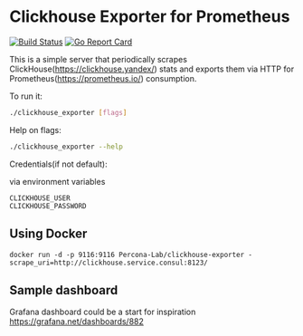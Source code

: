 # Clickhouse Exporter for Prometheus

[![Build Status](https://travis-ci.org/Percona-Lab/clickhouse_exporter.svg?branch=master)](https://travis-ci.org/Percona-Lab/clickhouse_exporter)
[![Go Report Card](https://goreportcard.com/badge/github.com/Percona-Lab/clickhouse_exporter)](https://goreportcard.com/report/github.com/Percona-Lab/clickhouse_exporter)

This is a simple server that periodically scrapes ClickHouse(https://clickhouse.yandex/) stats and exports them via HTTP for Prometheus(https://prometheus.io/)
consumption.

To run it:

```bash
./clickhouse_exporter [flags]
```

Help on flags:
```bash
./clickhouse_exporter --help
```

Credentials(if not default):

via environment variables
```
CLICKHOUSE_USER
CLICKHOUSE_PASSWORD
```

## Using Docker

```
docker run -d -p 9116:9116 Percona-Lab/clickhouse-exporter -scrape_uri=http://clickhouse.service.consul:8123/
```
## Sample dashboard
Grafana dashboard could be a start for inspiration https://grafana.net/dashboards/882
